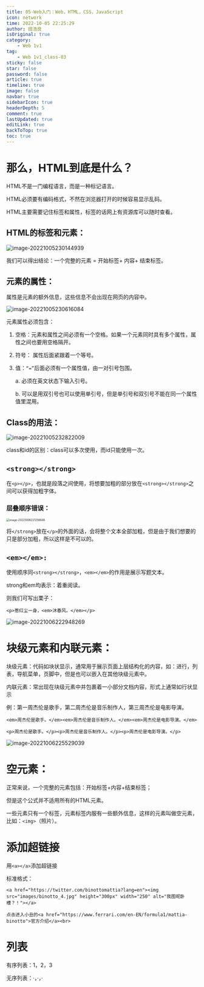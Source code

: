 ```yaml
---
title: 05-Web入门：Web，HTML，CSS，JavaScript
icon: network
time: 2022-10-05 22:25:29
author: 田浩良
isOriginal: true
category: 
    - Web 1v1
tag:
    - Web 1v1_class-03
sticky: false
star: false
password: false
article: true
timeline: true
image: false
navbar: true
sidebarIcon: true
headerDepth: 5
comment: true
lastUpdated: true
editLink: true
backToTop: true
toc: true
---
```


# 那么，HTML到底是什么？

HTML不是一门编程语言，而是一种标记语言。

HTML必须要有编码格式，不然在浏览器打开的时候容易显示乱码。

HTML主要需要记住标签和属性，标签的话网上有资源库可以随时查看。

## HTML的标签和元素：

![image-20221005230144939](./web_05.assets/image-20221005230144939.png)

我们可以得出结论：一个完整的元素 = 开始标签+ 内容+ 结束标签。

## 元素的属性：

属性是元素的额外信息，这些信息不会出现在网页的内容中。

![image-20221005230616084](./web_05.assets/image-20221005230616084.png)

元素属性必须包含：

1. 空格：元素和属性之间必须有一个空格。如果一个元素同时具有多个属性，属性之间也要用空格隔开。

2. 符号： 属性后面紧跟着一个等号。

3. 值：`“=”`后面必须有一个属性值，由一对引号包围。

   a. 必须在英文状态下输入引号。

   b. 可以是用双引号也可以使用单引号，但是单引号和双引号不能在同一个属性值里混用。

## Class的用法：

![image-20221005232822009](./web_05.assets/image-20221005232822009.png)

class和id的区别：class可以多次使用，而id只能使用一次。

## `<strong></strong>`

在`<p></p>`，也就是段落之间使用，将想要加粗的部分放在`<strong></strong>`之间可以获得加粗字体。

### 层叠顺序错误：

<img src="./web_05.assets/image-20221006221256846.png" alt="image-20221006221256846" style="zoom:50%;" />

将`</strong>`放在`</p>`的外面的话，会将整个文本全部加粗，但是由于我们想要的只是部分加粗，所以这样是不可以的。

## `<em></em>:`

使用顺序同`<strong></strong>`，`<em></em>`的作用是展示写题文本。

strong和em均表示：着重阅读。

则我们可写出栗子：

`<p>惹红尘一身，<em>沐春风。</em></p>`

![image-20221006222948269](./web_05.assets/image-20221006222948269.png)



# 块级元素和内联元素：

块级元素：代码如块状显示，通常用于展示页面上层结构化的内容，如：进行，列表，导航菜单，页脚中，但是也可以嵌入在其他块级元素中。

内联元素：常出现在块级元素中并包裹着一小部分文档内容，形式上通常如行状显示

例：第一周杰伦是歌手，第二周杰伦是音乐制作人，第三周杰伦是电影导演。

​	`<em>周杰伦是歌手。</em><em>周杰伦是音乐制作人。</em><em>周杰伦是电影导演。</em>`

​	`<p>周杰伦是歌手。</p><p>周杰伦是音乐制作人。</p><p>周杰伦是电影导演。</p>`

![image-20221006225529039](./web_05.assets/image-20221006225529039.png)

# 空元素：

正常来说，一个完整的元素包括：开始标签+内容+结束标签；

但是这个公式并不适用所有的HTML元素。

一些元素只有一个标签，元素标签内服有一些额外信息，这样的元素叫做空元素，比如：`<img>`（照片）。



# 添加超链接

用`<a></a>`添加超链接

标准格式：

`<a href="https://twitter.com/binottomattia?lang=en"><img src="images/binotto_4.jpg" height="300px" width="250" alt="我图呢卧槽？！"></a>`

`点击进入小丑的<a href="https://www.ferrari.com/en-EN/formula1/mattia-binotto">官方介绍</a><br>`



# 列表

有序列表：1，2，3

无序列表：·，·，·

